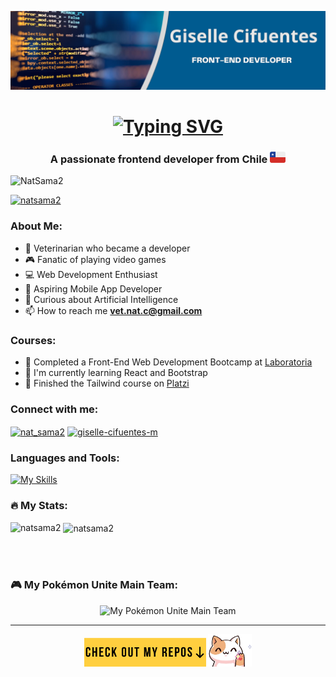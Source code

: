<p align="center">
  <img src="./GiselleCifuentes(2).png" alt="Blue Modern Jamboard Background">
</p>

<h1 align="center">
  <a href="https://git.io/typing-svg">
    <img src="https://readme-typing-svg.herokuapp.com?font=Noto+Sans&weight=600&size=31&duration=1000&pause=2000&color=36BCF7FF&multiline=true&width=407&lines=Hi+%F0%9F%91%8B%2C+I'm+Giselle+Cifuentes" alt="Typing SVG">
  </a>
</h1>
<h3 align="center">A passionate frontend developer from Chile <img src="./chile3.png" alt="cl"> </h3>

<p align="left"> <img src="https://komarev.com/ghpvc/?username=NatSama2&label=Profile%20views&color=blueviolet&style=flat" alt="NatSama2" />
<p align="left"> <a href="https://github.com/ryo-ma/github-profile-trophy"><img src="https://github-profile-trophy.vercel.app/?username=natsama2&theme=monokai" alt="natsama2" /></a> </p>

### About Me:
- 🐾 Veterinarian who became a developer
- 🎮 Fanatic of playing video games
- 💻 Web Development Enthusiast
- 📱 Aspiring Mobile App Developer
- 🧠 Curious about Artificial Intelligence
- 📫 How to reach me **vet.nat.c@gmail.com**
<!-- - 🌐 Visit my portfolio [here](https://www.example.com) to see my projects and learn more about me! -->

### Courses:
- 🚀 Completed a Front-End Web Development Bootcamp at [Laboratoria](https://www.laboratoria.la)
- 🌱 I'm currently learning React and Bootstrap
- 🌟 Finished the Tailwind course on [Platzi](https://platzi.com)

<h3 align="left">Connect with me:</h3>
<p align="left">
<a href="https://twitter.com/nat_sama2" target="blank"><img align="center" src="https://raw.githubusercontent.com/rahuldkjain/github-profile-readme-generator/master/src/images/icons/Social/twitter.svg" alt="nat_sama2" height="30" width="40" /></a>
<a href="https://linkedin.com/in/giselle-cifuentes-m" target="blank"><img align="center" src="https://raw.githubusercontent.com/rahuldkjain/github-profile-readme-generator/master/src/images/icons/Social/linked-in-alt.svg" alt="giselle-cifuentes-m" height="30" width="40" /></a>
</p>

<h3 align="left">Languages and Tools:</h3>

[![My Skills](https://skillicons.dev/icons?i=vscode,git,html,css,js,figma,firebase,jest,nodejs,postman,vite,react,bootstrap,tailwind&theme=dark)](https://skillicons.dev)
<!--
<p align="left"> <a href="https://www.w3schools.com/css/" target="_blank" rel="noreferrer"> <img src="https://raw.githubusercontent.com/devicons/devicon/master/icons/css3/css3-original-wordmark.svg" alt="css3" width="40" height="40"/> </a> <a href="https://www.figma.com/" target="_blank" rel="noreferrer"> <img src="https://www.vectorlogo.zone/logos/figma/figma-icon.svg" alt="figma" width="40" height="40"/> </a> <a href="https://firebase.google.com/" target="_blank" rel="noreferrer"> <img src="https://www.vectorlogo.zone/logos/firebase/firebase-icon.svg" alt="firebase" width="40" height="40"/> </a> <a href="https://git-scm.com/" target="_blank" rel="noreferrer"> <img src="https://www.vectorlogo.zone/logos/git-scm/git-scm-icon.svg" alt="git" width="40" height="40"/> </a> <a href="https://www.w3.org/html/" target="_blank" rel="noreferrer"> <img src="https://raw.githubusercontent.com/devicons/devicon/master/icons/html5/html5-original-wordmark.svg" alt="html5" width="40" height="40"/> </a> <a href="https://developer.mozilla.org/en-US/docs/Web/JavaScript" target="_blank" rel="noreferrer"> <img src="https://raw.githubusercontent.com/devicons/devicon/master/icons/javascript/javascript-original.svg" alt="javascript" width="40" height="40"/> </a> <a href="https://jestjs.io" target="_blank" rel="noreferrer"> <img src="https://www.vectorlogo.zone/logos/jestjsio/jestjsio-icon.svg" alt="jest" width="40" height="40"/> </a> <a href="https://nodejs.org" target="_blank" rel="noreferrer"> <img src="https://raw.githubusercontent.com/devicons/devicon/master/icons/nodejs/nodejs-original-wordmark.svg" alt="nodejs" width="40" height="40"/> </a> <a href="https://reactjs.org/" target="_blank" rel="noreferrer"> <img src="https://raw.githubusercontent.com/devicons/devicon/master/icons/react/react-original-wordmark.svg" alt="react" width="40" height="40"/> </a> </p>-->

<h3 align="left">🔥 My Stats:</h3>
<p><img align="left" src="https://github-readme-stats.vercel.app/api/top-langs?username=natsama2&show_icons=true&locale=en&layout=compact&theme=neon" alt="natsama2" /></p>

<p>&nbsp;<img align="center" src="https://github-readme-stats.vercel.app/api?username=natsama2&show_icons=true&locale=en&theme=neon" alt="natsama2" /></p>
<br>
<br>

### 🎮 My Pokémon Unite Main Team:
<p align="center">
  <img src="./Main-Pokemon3.png" alt="My Pokémon Unite Main Team" width="600px">
</p>

---

<p align="center">
  <img src="./CheckRepos2.png" alt="Repo" width="195px">
  <img src="./gatito.png" alt="gatito" width="70px">
</p>

<!--
<h1 align="center">Hi 👋, I'm Giselle Cifuentes</h1>

**NatSama2/NatSama2** is a ✨ _special_ ✨ repository because its `README.md` (this file) appears on your GitHub profile.

Here are some ideas to get you started:

- 🔭 I’m currently working on ....
- 🌱 I’m currently learning ...
- 👯 I’m looking to collaborate on ...
- 🤔 I’m looking for help with ...
- 💬 Ask me about ...
- 📫 How to reach me: ...
- 😄 Pronouns: ...
- ⚡ Fun fact: ...
[![NatSama2](https://visitcount.itsvg.in/api?id=NatSama2&label=Profile%20Views&color=0&icon=6&pretty=true)](https://visitcount.itsvg.in)
-->
